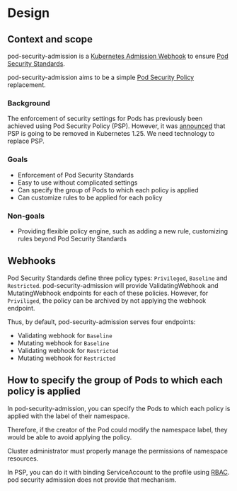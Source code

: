 Design
======

Context and scope
-----------------

pod-security-admission is a [Kubernetes Admission Webhook](https://kubernetes.io/docs/reference/access-authn-authz/extensible-admission-controllers/) 
to ensure [Pod Security Standards](https://kubernetes.io/docs/concepts/security/pod-security-standards/).

pod-security-admission aims to be a simple [Pod Security Policy](https://kubernetes.io/docs/concepts/policy/pod-security-policy/) replacement.

### Background

The enforcement of security settings for Pods has previously been achieved using Pod Security Policy (PSP).
However, it was [announced](https://github.com/kubernetes/kubernetes/pull/97171) that PSP is going to be removed in Kubernetes 1.25.
We need technology to replace PSP.

### Goals

- Enforcement of Pod Security Standards
- Easy to use without complicated settings
- Can specify the group of Pods to which each policy is applied
- Can customize rules to be applied for each policy 

### Non-goals

- Providing flexible policy engine, such as adding a new rule, customizing rules beyond Pod Security Standards

Webhooks
--------

Pod Security Standards define three policy types: `Privileged`, `Baseline` and `Restricted`.
pod-security-admission will provide ValidatingWebhook and MutatingWebhook endpoints for each of these policies.
However, for `Priviliged`, the policy can be archived by not applying the webhook endpoint.

Thus, by default, pod-security-admission serves four endpoints:
- Validating webhook for `Baseline`
- Mutating webhook for `Baseline`
- Validating webhook for `Restricted`
- Mutating webhook for `Restricted`

How to specify the group of Pods to which each policy is applied
----------------------------------------------------------------

In pod-security-admission, you can specify the Pods to which each policy is applied
with the label of their namespace.

Therefore, if the creator of the Pod could modify the namespace label,
they would be able to avoid applying the policy.

Cluster administrator must properly manage the permissions of namespace resources.

In PSP, you can do it with binding ServiceAccount to the profile using [RBAC](https://kubernetes.io/docs/reference/access-authn-authz/rbac/).
pod security admission does not provide that mechanism.
